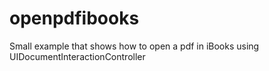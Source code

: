 openpdfibooks
=============

Small example that shows how to open a pdf in iBooks using UIDocumentInteractionController
